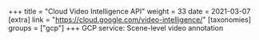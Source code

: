 +++
title = "Cloud Video Intelligence API"
weight = 33
date = 2021-03-07
[extra]
link = "https://cloud.google.com/video-intelligence/"
[taxonomies]
groups = ["gcp"]
+++
GCP service: Scene-level video annotation

